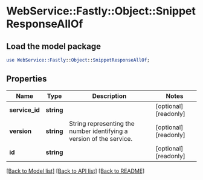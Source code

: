 # WebService::Fastly::Object::SnippetResponseAllOf

## Load the model package
```perl
use WebService::Fastly::Object::SnippetResponseAllOf;
```

## Properties
Name | Type | Description | Notes
------------ | ------------- | ------------- | -------------
**service_id** | **string** |  | [optional] [readonly] 
**version** | **string** | String representing the number identifying a version of the service. | [optional] [readonly] 
**id** | **string** |  | [optional] [readonly] 

[[Back to Model list]](../README.md#documentation-for-models) [[Back to API list]](../README.md#documentation-for-api-endpoints) [[Back to README]](../README.md)


